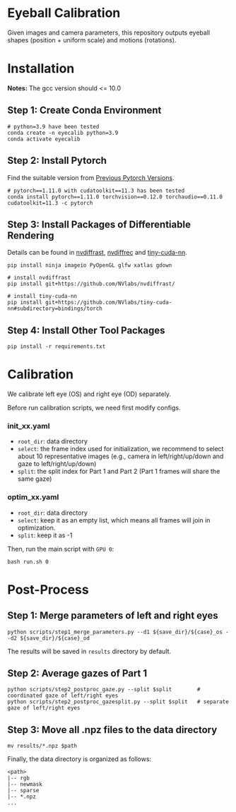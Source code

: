 # Eyeball Calibration
Given images and camera parameters, this repository outputs eyeball shapes (position + uniform scale) and motions (rotations).

# Installation

**Notes:** The gcc version should <= 10.0

## Step 1: Create Conda Environment
```
# python=3.9 have been tested
conda create -n eyecalib python=3.9
conda activate eyecalib
```

## Step 2: Install Pytorch
Find the suitable version from [Previous Pytorch Versions](https://pytorch.org/get-started/previous-versions/).
```
# pytorch==1.11.0 with cudatoolkit==11.3 has been tested
conda install pytorch==1.11.0 torchvision==0.12.0 torchaudio==0.11.0 cudatoolkit=11.3 -c pytorch
```

## Step 3: Install Packages of Differentiable Rendering
Details can be found in [nvdiffrast](https://github.com/NVlabs/nvdiffrast), [nvdiffrec](https://github.com/NVlabs/nvdiffrec) and [tiny-cuda-nn](https://github.com/NVlabs/tiny-cuda-nn).
```
pip install ninja imageio PyOpenGL glfw xatlas gdown

# install nvdiffrast
pip install git+https://github.com/NVlabs/nvdiffrast/

# install tiny-cuda-nn
pip install git+https://github.com/NVlabs/tiny-cuda-nn#subdirectory=bindings/torch
```

## Step 4: Install Other Tool Packages
```
pip install -r requirements.txt
```


# Calibration
We calibrate left eye (OS) and right eye (OD) separately.

Before run calibration scripts, we need first modify configs.

### init_xx.yaml
* `root_dir`: data directory
* `select`: the frame index used for initialization, we recommend to select about 10 representative images (e.g., camera in left/right/up/down and gaze to left/right/up/down)
* `split`: the split index for Part 1 and Part 2 (Part 1 frames will share the same gaze)

### optim_xx.yaml
* `root_dir`: data directory
* `select`: keep it as an empty list, which means all frames will join in optimization.
* `split`: keep it as -1

Then, run the main script with `GPU 0`:
```
bash run.sh 0
```

# Post-Process
## Step 1: Merge parameters of left and right eyes
```
python scripts/step1_merge_parameters.py --d1 ${save_dir}/${case}_os --d2 ${save_dir}/${case}_od
```
The results will be saved in `results` directory by default.

## Step 2: Average gazes of Part 1 
```
python scripts/step2_postproc_gaze.py --split $split        # coordinated gaze of left/right eyes
python scripts/step2_postproc_gazesplit.py --split $split   # separate gaze of left/right eyes
```

## Step 3: Move all .npz files to the data directory
```
mv results/*.npz $path
```

Finally, the data directory is organized as follows:
```
<path>
|-- rgb
|-- newmask
|-- sparse
|-- *.npz
...
```

